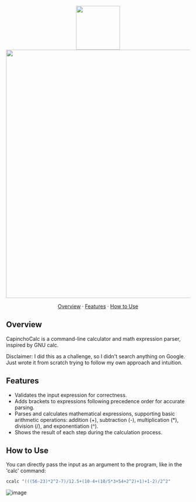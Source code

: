 <p float="left">
  <p align="center">
  <img src="https://github.com/thiagobmi/CapinchoCalc/assets/118558122/8cd8a44b-f3c0-4582-874b-b46520ee9289" width="120" />
  <img src="https://github.com/thiagobmi/CapinchoCalc/assets/118558122/a809fc85-b275-4a95-b444-904a0911f598" width="680" /> 
</p>

<p align="center">
    <p align="center">
        <a href="#overview">Overview</a> &#183;
        <a href="#features">Features</a> &#183;
        <a href="#how-to-use">How to Use</a>
    </p>
</p>

## Overview
CapinchoCalc is a command-line calculator and math expression parser, inspired by GNU calc.

Disclaimer: I did this as a challenge, so I didn't search anything on Google. Just wrote it from scratch trying to follow my own approach and intuition.

## Features
- Validates the input expression for correctness.
- Adds brackets to expressions following precedence order for accurate parsing.
- Parses and calculates mathematical expressions, supporting basic arithmetic operations: addition (+), subtraction (-), multiplication (*), division (/), and exponentiation (^).
- Shows the result of each step during the calculation process.

## How to Use

You can directly pass the input as an argument to the program, like in the 'calc' command:
```bash
ccalc "(((56-23)*2^2-7)/12.5+(10-4+(10/5*3+54+2^2)+1)+1-2)/2^2"
```


![image](https://github.com/thiagobmi/mycalc/assets/118558122/0291b912-60be-4f2a-a2ad-80333f276b5c)
